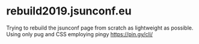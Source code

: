 # rebuild2019.jsunconf.eu
Trying to rebuild the jsunconf page from scratch as lightweight as possible. Using only pug and CSS employing pingy https://pin.gy/cli/

